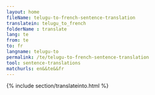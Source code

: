 ```yaml
---
layout: home
fileName: telugu-to-french-sentence-translation
translatein: telugu_to_french
folderName : translate
lang: te
from: te
to: fr
langname: telugu-to
permalink: /te/telugu-to-french-sentence-translation
tool: sentence-translations
matchurls: en&&te&&fr
---
```

{% include section/translateinto.html %}
